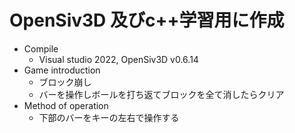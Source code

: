 # OpenSiv3D 及びc++学習用に作成
- Compile
  - Visual studio 2022, OpenSiv3D v0.6.14
- Game introduction
  - ブロック崩し 
   - バーを操作しボールを打ち返てブロックを全て消したらクリア
- Method of operation
  - 下部のバーをキーの左右で操作する
